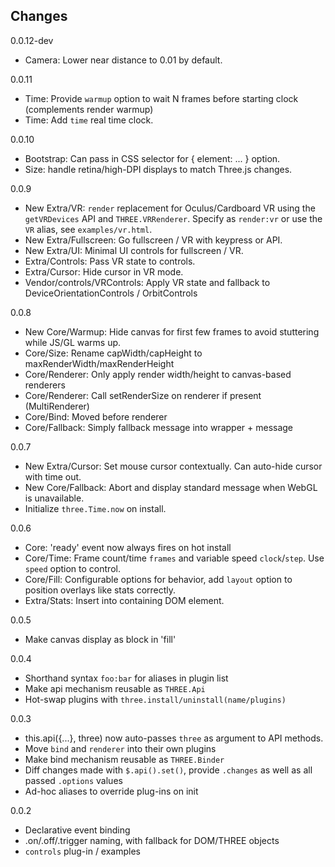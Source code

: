 Changes
----
0.0.12-dev
* Camera: Lower near distance to 0.01 by default.

0.0.11
* Time: Provide `warmup` option to wait N frames before starting clock (complements render warmup)
* Time: Add `time` real time clock.

0.0.10
* Bootstrap: Can pass in CSS selector for { element: ... } option.
* Size: handle retina/high-DPI displays to match Three.js changes. 

0.0.9
* New Extra/VR: `render` replacement for Oculus/Cardboard VR using the `getVRDevices` API and `THREE.VRRenderer`. Specify as `render:vr` or use the `VR` alias, see `examples/vr.html`.
* New Extra/Fullscreen: Go fullscreen / VR with keypress or API.
* New Extra/UI: Minimal UI controls for fullscreen / VR.
* Extra/Controls: Pass VR state to controls.
* Extra/Cursor: Hide cursor in VR mode.
* Vendor/controls/VRControls: Apply VR state and fallback to DeviceOrientationControls / OrbitControls

0.0.8
* New Core/Warmup: Hide canvas for first few frames to avoid stuttering while JS/GL warms up.
* Core/Size: Rename capWidth/capHeight to maxRenderWidth/maxRenderHeight
* Core/Renderer: Only apply render width/height to canvas-based renderers
* Core/Renderer: Call setRenderSize on renderer if present (MultiRenderer)
* Core/Bind: Moved before renderer
* Core/Fallback: Simply fallback message into wrapper + message

0.0.7
* New Extra/Cursor: Set mouse cursor contextually. Can auto-hide cursor with time out.
* New Core/Fallback: Abort and display standard message when WebGL is unavailable.
* Initialize `three.Time.now` on install.

0.0.6
* Core: 'ready' event now always fires on hot install
* Core/Time: Frame count/time `frames` and variable speed `clock`/`step`. Use `speed` option to control.
* Core/Fill: Configurable options for behavior, add `layout` option to position overlays like stats correctly.
* Extra/Stats: Insert into containing DOM element.

0.0.5
* Make canvas display as block in 'fill'

0.0.4

* Shorthand syntax `foo:bar` for aliases in plugin list
* Make api mechanism reusable as `THREE.Api`
* Hot-swap plugins with `three.install/uninstall(name/plugins)`

0.0.3

* this.api({...}, three) now auto-passes `three` as argument to API methods.
* Move `bind` and `renderer` into their own plugins
* Make bind mechanism reusable as `THREE.Binder`
* Diff changes made with `$.api().set()`, provide `.changes` as well as all passed `.options` values
* Ad-hoc aliases to override plug-ins on init

0.0.2

* Declarative event binding
* .on/.off/.trigger naming, with fallback for DOM/THREE objects
* `controls` plug-in / examples

